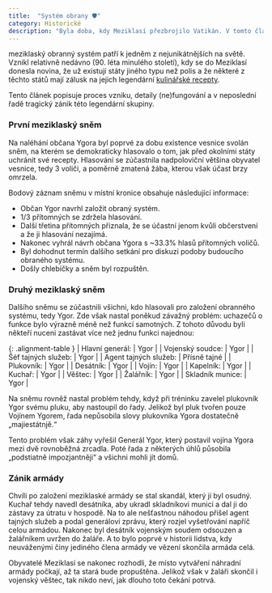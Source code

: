 ```yaml
---
title:  "Systém obrany 🛡️"
category: Historické
description: "Byla doba, kdy Meziklasí přezbrojilo Vatikán. V tomto článku se dozvíte jak to doopravdy bylo."
---
```


meziklaský obranný systém patří k jedněm z nejunikátnějších na světě. Vznikl relativně nedávno (90. léta minulého století), kdy se do Meziklasí donesla novina, že už existují státy jiného typu než polis a že některé z těchto států mají zálusk na jejich legendární [kulinářské recepty](/clanky/#recepty).

Tento článek popisuje proces vzniku, detaily (ne)fungování a v neposlední řadě tragický zánik této legendární skupiny.

### První meziklaský sněm
Na naléhání občana Ygora byl poprvé za dobu existence vesnice svolán sněm, na kterém se demokraticky hlasovalo o tom, jak před okolními státy uchránit své recepty. Hlasování se zúčastnila nadpoloviční většina obyvatel vesnice, tedy 3 voliči, a poměrně zmatená žába, kterou však účast brzy omrzela. 

Bodový záznam sněmu v místní kronice obsahuje následující informace:
- Občan Ygor navrhl založit obraný systém. 
- 1/3 přítomných se zdržela hlasování.
- Další třetina přítomných přiznala, že se účastní jenom kvůli občerstvení a že ji hlasování nezajímá.
- Nakonec vyhrál návrh občana Ygora s ~33.3% hlasů přítomných voličů.
- Byl dohodnut termín dalšího setkání pro diskuzi podoby budoucího obraného systému.
- Došly chlebíčky a sněm byl rozpuštěn.

### Druhý meziklaský sněm
Dalšího sněmu se zúčastnili všichni, kdo hlasovali pro založení obranného systému, tedy Ygor. Zde však nastal poněkud závažný problém: uchazečů o funkce bylo výrazně méně než funkcí samotných. Z tohoto důvodu byli někteří nuceni zastávat více než jednu funkci najednou: 

{: .alignment-table }
| Hlavní generál: | Ygor |
| Vojenský soudce: | Ygor |
| Šéf tajných služeb: | Ygor |
| Agent tajných služeb: | Přísně tajné |
| Plukovník: | Ygor |
| Desátník: | Ygor |
| Vojín: | Ygor |
| Kapelník: | Ygor |
| Kuchař: | Ygor |
| Věštec: | Ygor |
| Žalářník: | Ygor |
| Skladník munice: | Ygor |

Na sněmu rovněž nastal problém tehdy, když při tréninku zavelel plukovník Ygor svému pluku, aby nastoupil do řady. Jelikož byl pluk tvořen pouze Vojínem Ygorem, řada nepůsobila slovy plukovníka Ygora dostatečně „majiestátnjě.“

Tento problém však záhy vyřešil Generál Ygor, který postavil vojína Ygora mezi dvě rovnoběžná zrcadla. Poté řada z některých úhlů působila „podstiatně impozjantněji“ a všichni mohli jít domů.

### Zánik armády
Chvíli po založení meziklaské armády se stal skandál, který jí byl osudný. Kuchař tehdy navedl desátníka, aby ukradl skladníkovi munici a dal ji do zástavy za útratu v hospodě. Na to ale nešťastnou náhodou přišel agent tajných služeb a podal generálovi zprávu, který rozjel vyšetřování napříč celou armádou. Nakonec byl desátník vojenským soudem odsouzen a žalářníkem uvržen do žaláře. A to bylo poprvé v historii lidstva, kdy neuváženými činy jediného člena armády ve vězení skončila armáda celá.

Obyvatelé Meziklasí se nakonec rozhodli, že místo vytváření náhradní armády počkají, až ta stará bude propuštěna. Jelikož však v žaláři skončil i vojenský věštec, tak nikdo neví, jak dlouho toto čekání potrvá.
